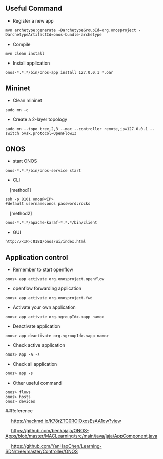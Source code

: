 ## Useful Command
* Register a new app 
```
mvn archetype:generate -DarchetypeGroupId=org.onosproject -DarchetypeArtifactId=onos-bundle-archetype
```
* Compile
```
mvn clean install
```
* Install application 
```
onos-*.*.*/bin/onos-app install 127.0.0.1 *.oar
```
## Mininet
* Clean mininet
```
sudo mn -c
```
* Create a 2-layer topology
```
sudo mn --topo tree,2,3 --mac --controller remote,ip=127.0.0.1 --switch ovsk,protocol=OpenFlow13
```
## ONOS 
* start ONOS
```
onos-*.*.*/bin/onos-service start
```
* CLI

&emsp;[method1]
```
ssh -p 8101 onos@<IP>
#default username:onos password:rocks
```
&emsp;[method2]
```
onos-*.*.*/apache-karaf-*.*.*/bin/client
```
* GUI
```
http://<IP>:8181/onos/ui/index.html
```
## Application control
* Remember to start openflow
```
onos> app activate org.onosproject.openflow
```
* openflow forwarding application
```
onos> app activate org.onosproject.fwd
```
* Activate your own application
```
onos> app activate org.<groupId>.<app name>
```
* Deactivate application
```
onos> app deactivate org.<groupId>.<app name>
```
* Check active application
```
onos> app -a -s
```
* Check all application
```
onos> app -s
```
* Other useful command
```
onos> flows
onos> hosts
onos> devices
```
##Reference

&emsp; https://hackmd.io/K78rZTC0ROiOxosEsAA1qw?view

&emsp; https://github.com/benkajaja/ONOS-Apps/blob/master/MACLearning/src/main/java/jaja/AppComponent.java

&emsp; https://github.com/YanHaoChen/Learning-SDN/tree/master/Controller/ONOS
